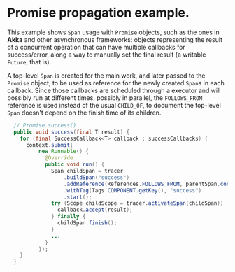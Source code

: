 # Promise propagation example.

This example shows `Span` usage with `Promise` objects, such as the ones in **Akka** and other asynchronous frameworks: objects representing the result of a concurrent operation that can have multiple callbacks for success/error, along a way to manually set the final result (a writable `Future`, that is).

A top-level `Span` is created for the main work, and later passed to the `Promise` object, to be used as reference for the newly created `Span`s in each callback. Since those callbacks are scheduled through a executor and will possibly run at different times, possibly in parallel, the `FOLLOWS_FROM` reference is used instead of the usual `CHILD_OF`, to document the top-level `Span` doesn't depend on the finish time of its children.

```java
  // Promise.success()
  public void success(final T result) {
    for (final SuccessCallback<T> callback : successCallbacks) {
      context.submit(
          new Runnable() {
            @Override
            public void run() {
              Span childSpan = tracer
                  .buildSpan("success")
                  .addReference(References.FOLLOWS_FROM, parentSpan.context())
                  .withTag(Tags.COMPONENT.getKey(), "success")
                  .start();
              try (Scope childScope = tracer.activateSpan(childSpan)) {
                callback.accept(result);
              } finally {
                childSpan.finish();
              }
              ...
            }
          });
    }
  }
```
